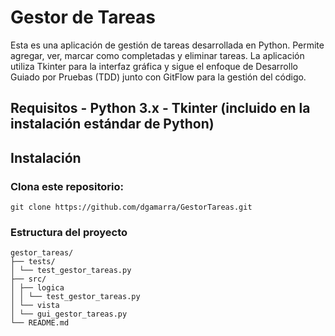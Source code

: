 # Gestor de Tareas 
Esta es una aplicación de gestión de tareas desarrollada en Python. Permite agregar, ver, 
marcar como completadas y eliminar tareas. La aplicación utiliza Tkinter para la interfaz 
gráfica y sigue el enfoque de Desarrollo Guiado por Pruebas (TDD) junto con GitFlow para la 
gestión del código. 
## Requisitos - Python 3.x - Tkinter (incluido en la instalación estándar de Python) 
## Instalación 
### Clona este repositorio: 
``` 
git clone https://github.com/dgamarra/GestorTareas.git 
``` 
### Estructura del proyecto 
``` 
gestor_tareas/ 
├── tests/ 
│ └── test_gestor_tareas.py 
├── src/ 
│ ├── logica 
│ │ └── test_gestor_tareas.py 
│ └── vista 
│ └── gui_gestor_tareas.py 
└── README.md 
```
